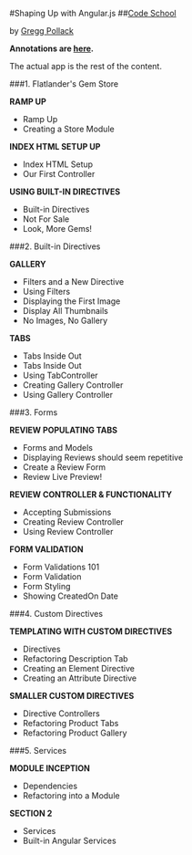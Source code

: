 #Shaping Up with Angular.js
##[Code School](http://www.codeschool.com)

by [Gregg Pollack](https://twitter.com/greggpollack)

**Annotations are [here](https://github.com/drjorgepolanco/code_school/tree/master/angular/annotations).**

The actual app is the rest of the content.

###1. Flatlander's Gem Store

**RAMP UP**

- Ramp Up
- Creating a Store Module

**INDEX HTML SETUP UP**

- Index HTML Setup
- Our First Controller

**USING BUILT-IN DIRECTIVES**

- Built-in Directives
- Not For Sale
- Look, More Gems!

###2. Built-in Directives

**GALLERY**

- Filters and a New Directive
- Using Filters
- Displaying the First Image
- Display All Thumbnails
- No Images, No Gallery

**TABS**

- Tabs Inside Out
- Tabs Inside Out
- Using TabController
- Creating Gallery Controller
- Using Gallery Controller

###3. Forms

**REVIEW POPULATING TABS**

- Forms and Models
- Displaying Reviews should seem repetitive
- Create a Review Form
- Review Live Preview!

**REVIEW CONTROLLER & FUNCTIONALITY**

- Accepting Submissions
- Creating Review Controller
- Using Review Controller

**FORM VALIDATION**

- Form Validations 101
- Form Validation
- Form Styling
- Showing CreatedOn Date

###4. Custom Directives

**TEMPLATING WITH CUSTOM DIRECTIVES**

- Directives
- Refactoring Description Tab
- Creating an Element Directive
- Creating an Attribute Directive

**SMALLER CUSTOM DIRECTIVES**

- Directive Controllers
- Refactoring Product Tabs
- Refactoring Product Gallery

###5. Services

**MODULE INCEPTION**

- Dependencies
- Refactoring into a Module

**SECTION 2**

- Services
- Built-in Angular Services